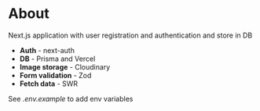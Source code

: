 # About

Next.js application with user registration and authentication and store in DB

- **Auth** - next-auth
- **DB** - Prisma and Vercel
- **Image storage** - Cloudinary
- **Form validation** - Zod
- **Fetch data** - SWR

See _.env.example_ to add env variables
